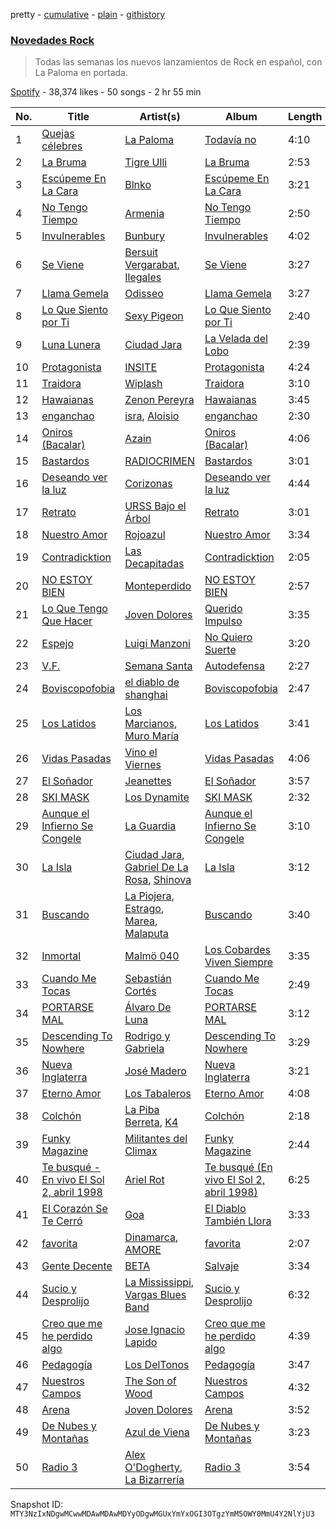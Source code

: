 pretty - [cumulative](/playlists/cumulative/37i9dQZF1DX1MT1Ubz4wvO.md) - [plain](/playlists/plain/37i9dQZF1DX1MT1Ubz4wvO) - [githistory](https://github.githistory.xyz/mackorone/spotify-playlist-archive/blob/main/playlists/plain/37i9dQZF1DX1MT1Ubz4wvO)

### [Novedades Rock](https://open.spotify.com/playlist/37i9dQZF1DX1MT1Ubz4wvO)

> Todas las semanas los nuevos lanzamientos de Rock en español, con La Paloma en portada.

[Spotify](https://open.spotify.com/user/spotify) - 38,374 likes - 50 songs - 2 hr 55 min

| No. | Title | Artist(s) | Album | Length |
|---|---|---|---|---|
| 1 | [Quejas célebres](https://open.spotify.com/track/7Gn4TX5NMs4hc41rkzM3Ok) | [La Paloma](https://open.spotify.com/artist/6poevqCIGOy8886WKNTHkv) | [Todavía no](https://open.spotify.com/album/1KlJzJ033buaSRuL7YuBYx) | 4:10 |
| 2 | [La Bruma](https://open.spotify.com/track/1JygNtvlAa6fBtw9IpchCG) | [Tigre Ulli](https://open.spotify.com/artist/5BCAv8GCW0wT3cTY11dl5v) | [La Bruma](https://open.spotify.com/album/1oMTBKKuzfzwad6M3tRTcp) | 2:53 |
| 3 | [Escúpeme En La Cara](https://open.spotify.com/track/3Wsvw8v3czfWGliziA9BCI) | [Blnko](https://open.spotify.com/artist/1nHfLPLJrZ7mF3vyerDg4d) | [Escúpeme En La Cara](https://open.spotify.com/album/02hnUWAP3zAetHmbm5q2gf) | 3:21 |
| 4 | [No Tengo Tiempo](https://open.spotify.com/track/0J5PXybiNqoNQrethIsoDX) | [Armenia](https://open.spotify.com/artist/4FmrAtWfKHAIysakSpmatx) | [No Tengo Tiempo](https://open.spotify.com/album/3QYc5uXxdDb6NpSIl9FUyV) | 2:50 |
| 5 | [Invulnerables](https://open.spotify.com/track/2cwzPKMXgXkBNF2RMogu4v) | [Bunbury](https://open.spotify.com/artist/4uqzzJg3ww5eH7IgGV7DMT) | [Invulnerables](https://open.spotify.com/album/2jsPDhunOhaszojgFUOEwg) | 4:02 |
| 6 | [Se Viene](https://open.spotify.com/track/5p6TvuJTUzWhQUevgaHWDa) | [Bersuit Vergarabat](https://open.spotify.com/artist/6MxyNXnnmwQwdW2PD0gXYO), [Ilegales](https://open.spotify.com/artist/2laDE3zsNJYoX7n8nF3YPJ) | [Se Viene](https://open.spotify.com/album/1zBc54VFgdCyeHNZXM6UVC) | 3:27 |
| 7 | [Llama Gemela](https://open.spotify.com/track/7e2WTOAzufu1MSIkWd0NAH) | [Odisseo](https://open.spotify.com/artist/7GkhznErka8OWEHJS05Dpd) | [Llama Gemela](https://open.spotify.com/album/43Qy4AahGmqtaH3166U8lz) | 3:27 |
| 8 | [Lo Que Siento por Ti](https://open.spotify.com/track/6kffxPk7W0kxvc1LDE9EFt) | [Sexy Pigeon](https://open.spotify.com/artist/4gnQSPui3dzrkaFdf18P6U) | [Lo Que Siento por Ti](https://open.spotify.com/album/6UNzdNlomtHHP5zPjeRKnC) | 2:40 |
| 9 | [Luna Lunera](https://open.spotify.com/track/6o5fHfen8J3zVfjKA29wqD) | [Ciudad Jara](https://open.spotify.com/artist/1x6i8bPtzYRUWm4YVA6K5i) | [La Velada del Lobo](https://open.spotify.com/album/63BoeIlRif8rob0E7iQ8Qi) | 2:39 |
| 10 | [Protagonista](https://open.spotify.com/track/0ikC6gtZB1azE9fBSi0gZk) | [INSITE](https://open.spotify.com/artist/2Dh7EC5nA37i7JH3UNB8YX) | [Protagonista](https://open.spotify.com/album/0mdLJy0L6rC7egu8cGTOH6) | 4:24 |
| 11 | [Traidora](https://open.spotify.com/track/6wYxYsCGPFTAZx6OnfmIDH) | [Wiplash](https://open.spotify.com/artist/1KDNCVuc8zP3h8O1T5MJm9) | [Traidora](https://open.spotify.com/album/46yK79DN46OjOnQusajJb0) | 3:10 |
| 12 | [Hawaianas](https://open.spotify.com/track/7BYjYB0sApbiqiFSmfvtGy) | [Zenon Pereyra](https://open.spotify.com/artist/73lBjMjlN5WczHNWLIIVee) | [Hawaianas](https://open.spotify.com/album/3Q3NJi5E8HANwRAvadII6P) | 3:45 |
| 13 | [enganchao](https://open.spotify.com/track/5WtolAqrKBXPp8wOcqS9CX) | [isra](https://open.spotify.com/artist/0LmfzRPAlGyi9yAIqS11EF), [Aloisio](https://open.spotify.com/artist/5kY3nTdGsS4deOS46Auy6U) | [enganchao](https://open.spotify.com/album/4EV8fIrw1qGJtkDzWRSOGv) | 2:30 |
| 14 | [Oniros \(Bacalar\)](https://open.spotify.com/track/7Fj4QOaGNsZjco1Px0Jt75) | [Azain](https://open.spotify.com/artist/7JM4Q4EUXduIDqwiux3uz8) | [Oniros \(Bacalar\)](https://open.spotify.com/album/3PA5CHZiXWtBHlaebey22e) | 4:06 |
| 15 | [Bastardos](https://open.spotify.com/track/4aPXJivWevK0fO9MVPwUFK) | [RADIOCRIMEN](https://open.spotify.com/artist/6mA005uHpxR9wUsPYb79dK) | [Bastardos](https://open.spotify.com/album/4xKwlwdg1dyLW3rEf7VhHR) | 3:01 |
| 16 | [Deseando ver la luz](https://open.spotify.com/track/2fX6lNgkU7QkQF86s2x8OJ) | [Corizonas](https://open.spotify.com/artist/3Jyx7BnfcTeK52GYGoI3BP) | [Deseando ver la luz](https://open.spotify.com/album/40OhE5LijpvgkRcJFvD5tx) | 4:44 |
| 17 | [Retrato](https://open.spotify.com/track/2XyVfPLdjpXdXzPsvM9m3z) | [URSS Bajo el Árbol](https://open.spotify.com/artist/0CdtlByOfGrD6VOvsJUKTY) | [Retrato](https://open.spotify.com/album/4Rtycp8tuFmrkpTFDVyxOi) | 3:01 |
| 18 | [Nuestro Amor](https://open.spotify.com/track/0qqaTcKnDSa779ZiauSryr) | [Rojoazul](https://open.spotify.com/artist/0RLx3pe3KWaETFKzbvvtWv) | [Nuestro Amor](https://open.spotify.com/album/4lCrBv0SbaUDLIWjpUpdKe) | 3:34 |
| 19 | [Contradicktion](https://open.spotify.com/track/4ZRT63eSHEA1NmeyNzTliU) | [Las Decapitadas](https://open.spotify.com/artist/0NEkSiH8k5fTu30jlK2UdQ) | [Contradicktion](https://open.spotify.com/album/7H75c5aOTznuxDg2fEt7wt) | 2:05 |
| 20 | [NO ESTOY BIEN](https://open.spotify.com/track/74IBU72CPnjwB8paNALXmm) | [Monteperdido](https://open.spotify.com/artist/3GxxpOZw5vZ4Z5Wxesav1y) | [NO ESTOY BIEN](https://open.spotify.com/album/0Zkt1rIcHrEkxOdDSRCQQt) | 2:57 |
| 21 | [Lo Que Tengo Que Hacer](https://open.spotify.com/track/0gSY9Rjqqb9VlqGgQD5xIY) | [Joven Dolores](https://open.spotify.com/artist/6SNJAvWSF0KZJbt3T162RH) | [Querido Impulso](https://open.spotify.com/album/4vqAR2HpuqCc5MwmpHcC87) | 3:35 |
| 22 | [Espejo](https://open.spotify.com/track/6KEoN7vyArPbVhiYfwu59F) | [Luigi Manzoni](https://open.spotify.com/artist/4L1QvLdBdjbyrv02rMkh3n) | [No Quiero Suerte](https://open.spotify.com/album/0LdMVP0zqnHv0Kqh4dFJhW) | 3:20 |
| 23 | [V.F.](https://open.spotify.com/track/7p7TGoiTi4VcxI2YNCCIVd) | [Semana Santa](https://open.spotify.com/artist/7qDWFPmKtI9eOxkTvJcKWW) | [Autodefensa](https://open.spotify.com/album/6LM8SOaFuRJPft7shtypMZ) | 2:27 |
| 24 | [Boviscopofobia](https://open.spotify.com/track/0c0nfqSnDQIOKkNa1vZ89j) | [el diablo de shanghai](https://open.spotify.com/artist/6SOoncS0Wc2j36swbwzSWt) | [Boviscopofobia](https://open.spotify.com/album/6cBa51mAyeqPtK9zOcE3tl) | 2:47 |
| 25 | [Los Latidos](https://open.spotify.com/track/1eBVSOVGiHLozC2NEqlUWd) | [Los Marcianos](https://open.spotify.com/artist/22vPwyMSQGGxwRKounapT9), [Muro María](https://open.spotify.com/artist/5INts4xs8Jf1Rpnkd6Zd2Y) | [Los Latidos](https://open.spotify.com/album/150KeGNOJGCDar8TZjUHrA) | 3:41 |
| 26 | [Vidas Pasadas](https://open.spotify.com/track/6c5Mik2ILI0Vxr2OcwmfKz) | [Vino el Viernes](https://open.spotify.com/artist/5QpdZoA0bPhG5rghOWQuCl) | [Vidas Pasadas](https://open.spotify.com/album/3uPLkfL8OnkVzEDge212wY) | 4:06 |
| 27 | [El Soñador](https://open.spotify.com/track/4FcUTjCiXz6HNe3AOpNdA9) | [Jeanettes](https://open.spotify.com/artist/1IwBvUMprDc8UHUQ0e8MQZ) | [El Soñador](https://open.spotify.com/album/0usYBsZe3k6oytaXpuVhdt) | 3:57 |
| 28 | [SKI MASK](https://open.spotify.com/track/4aIzM6AfjTQ5OFglIB5b5a) | [Los Dynamite](https://open.spotify.com/artist/1GKdmNdhZtLT9oCmtAEFL9) | [SKI MASK](https://open.spotify.com/album/6vAusNXjnthnTkdhiUmZJ1) | 2:32 |
| 29 | [Aunque el Infierno Se Congele](https://open.spotify.com/track/0H7HxKm2szWXhI3JBWATta) | [La Guardia](https://open.spotify.com/artist/5UYbCAN2H4Yr4f46tN5AeD) | [Aunque el Infierno Se Congele](https://open.spotify.com/album/6vMDqzQYAO3cqbLRPTGGoC) | 3:10 |
| 30 | [La Isla](https://open.spotify.com/track/64kxPPwQ9df7K3sNpgkRI0) | [Ciudad Jara](https://open.spotify.com/artist/1x6i8bPtzYRUWm4YVA6K5i), [Gabriel De La Rosa](https://open.spotify.com/artist/6ax61YDjkDzWEr0Wdls9uX), [Shinova](https://open.spotify.com/artist/6rRTrEHzGSDqhmFJQrNFMO) | [La Isla](https://open.spotify.com/album/35VyjgedcZV5lCu9Iyw3Mp) | 3:12 |
| 31 | [Buscando](https://open.spotify.com/track/0uVfwOiHV8PK4GoeuaiPyW) | [La Piojera](https://open.spotify.com/artist/2y10Zc9dxnYdyoToA8xeq4), [Estrago](https://open.spotify.com/artist/5xtCZLuxMQuLUhO5s6Gr0D), [Marea](https://open.spotify.com/artist/5EBH204cwRkvAWknwTAjCQ), [Malaputa](https://open.spotify.com/artist/4xcTAxPcuLDBD3ZomtbBLN) | [Buscando](https://open.spotify.com/album/3sH0K9HY9w0X7oXhQHDU67) | 3:40 |
| 32 | [Inmortal](https://open.spotify.com/track/2Xkxoluz9GQnQYAjxXImGG) | [Malmö 040](https://open.spotify.com/artist/6i0h6wBrfNkdf3eTUoelpP) | [Los Cobardes Viven Siempre](https://open.spotify.com/album/3XlG8WaWzdjhDXuaRmOlaC) | 3:35 |
| 33 | [Cuando Me Tocas](https://open.spotify.com/track/3aqBWQRGbTh7ov3mBjAQba) | [Sebastián Cortés](https://open.spotify.com/artist/3BCFlhrVzBKHbzBnWr13d9) | [Cuando Me Tocas](https://open.spotify.com/album/2fIsayxpByoaYDFzF67tIH) | 2:49 |
| 34 | [PORTARSE MAL](https://open.spotify.com/track/20EnydkCy1x6OZsITbWQre) | [Álvaro De Luna](https://open.spotify.com/artist/5N3YDBGT2gUzXgLDTwPRi5) | [PORTARSE MAL](https://open.spotify.com/album/3X0mM0p3c8LhRw6T64svoe) | 3:12 |
| 35 | [Descending To Nowhere](https://open.spotify.com/track/2VekSimbB6RVkb1Der7qXG) | [Rodrigo y Gabriela](https://open.spotify.com/artist/7vX3cMVyW8gtDA4y855ynF) | [Descending To Nowhere](https://open.spotify.com/album/40x1FfDLWrqgts1sZq6xyt) | 3:29 |
| 36 | [Nueva Inglaterra](https://open.spotify.com/track/5jYs2DR2i6PNDLE9vnZGNe) | [José Madero](https://open.spotify.com/artist/62nVRNDLaS8m1p31F6omGw) | [Nueva Inglaterra](https://open.spotify.com/album/4j35KTU9wyjBbKGeDGr6m6) | 3:21 |
| 37 | [Eterno Amor](https://open.spotify.com/track/1rlGQVfvXSSJteVJm2C6Ts) | [Los Tabaleros](https://open.spotify.com/artist/6aGMO33ETXuACXj9KfoyQg) | [Eterno Amor](https://open.spotify.com/album/5fw1AGfL8lCgbxBFD8aYrg) | 4:08 |
| 38 | [Colchón](https://open.spotify.com/track/7EpTQc1MrZxtfZw0rSjbVx) | [La Piba Berreta](https://open.spotify.com/artist/4qECsLAGxuTLtPdDtgMCST), [K4](https://open.spotify.com/artist/0yjlGMMFuIci8JCTAOb2AU) | [Colchón](https://open.spotify.com/album/27MMFWTcfIZXz1VuCker37) | 2:18 |
| 39 | [Funky Magazine](https://open.spotify.com/track/7FTyR0xZtVCXgjYYrGtvlj) | [Militantes del Climax](https://open.spotify.com/artist/09BpCKSle4c7RbDtCuZXnv) | [Funky Magazine](https://open.spotify.com/album/0dpvI4sK6dte5X32dELM95) | 2:44 |
| 40 | [Te busqué \- En vivo El Sol 2, abril 1998](https://open.spotify.com/track/7aTr5pLgDf1DxeZYZjbxwy) | [Ariel Rot](https://open.spotify.com/artist/5kXK8waG1JeBQ8b5leWNSu) | [Te busqué \(En vivo El Sol 2, abril 1998\)](https://open.spotify.com/album/4RSyhG70BwjpUYMpM86OSF) | 6:25 |
| 41 | [El Corazón Se Te Cerró](https://open.spotify.com/track/5QQ9BimGOGfwhhw84z8bIp) | [Goa](https://open.spotify.com/artist/1jj0qqazY8R9qnrGAKneIh) | [El Diablo También Llora](https://open.spotify.com/album/1etL8XO3ERNDSra8BbGtK7) | 3:33 |
| 42 | [favorita](https://open.spotify.com/track/1GD7Rao8kRvGAoXBI8Aott) | [Dinamarca](https://open.spotify.com/artist/4YFGNIynoM4Kq6f4VcZ7SX), [AMORE](https://open.spotify.com/artist/2JfbhY0uEDLi1d89RzdU9S) | [favorita](https://open.spotify.com/album/1S7trDsVlwschptph947TY) | 2:07 |
| 43 | [Gente Decente](https://open.spotify.com/track/6abwnFtkBR1a6ngvHe5UWz) | [BETA](https://open.spotify.com/artist/7pS2gi3aVVIZ3Bcm1Nvqdl) | [Salvaje](https://open.spotify.com/album/7hPfZgGh5lqqSPIyfFtipA) | 3:34 |
| 44 | [Sucio y Desprolijo](https://open.spotify.com/track/0T6gj3F46FYqRUGKPyYpSj) | [La Mississippi](https://open.spotify.com/artist/2haNFSI2XvHycF4x0nhp2w), [Vargas Blues Band](https://open.spotify.com/artist/3K6ueahyMBq96ZtDjo9LSn) | [Sucio y Desprolijo](https://open.spotify.com/album/1b2aq9eJwiPZPlUOJz8bgU) | 6:32 |
| 45 | [Creo que me he perdido algo](https://open.spotify.com/track/75DOPnTP5GWEw2Xn9QaCe9) | [Jose Ignacio Lapido](https://open.spotify.com/artist/1iWumLWq8eGULX2Pvw7gC8) | [Creo que me he perdido algo](https://open.spotify.com/album/0NeBPZBBV8okNyKrn6O8ic) | 4:39 |
| 46 | [Pedagogía](https://open.spotify.com/track/7bEW2XZcaNO3d64q0pir8C) | [Los DelTonos](https://open.spotify.com/artist/0ep7WDZsYAGAQPnpwe7dWt) | [Pedagogía](https://open.spotify.com/album/0xIVPW9ovVVTvjMBmC8vbJ) | 3:47 |
| 47 | [Nuestros Campos](https://open.spotify.com/track/5GvYg0IbMrxj02xjBoHyYG) | [The Son of Wood](https://open.spotify.com/artist/19FBTkMNRv8TA2DMkjJVJB) | [Nuestros Campos](https://open.spotify.com/album/7mHX7CUNZRareNDuEqVod8) | 4:32 |
| 48 | [Arena](https://open.spotify.com/track/0tCZxPa8xvFNenCQTCragd) | [Joven Dolores](https://open.spotify.com/artist/6SNJAvWSF0KZJbt3T162RH) | [Arena](https://open.spotify.com/album/0NtZVuohy3BQnRr4GzjlzI) | 3:52 |
| 49 | [De Nubes y Montañas](https://open.spotify.com/track/3ccr0m4KpD3xZP5R2AiJ4g) | [Azul de Viena](https://open.spotify.com/artist/2Ie8P8WAdI3FMvEuWS52pQ) | [De Nubes y Montañas](https://open.spotify.com/album/3BHow5ecPVimeyhP3eW5Hp) | 3:23 |
| 50 | [Radio 3](https://open.spotify.com/track/5kOiyzli7giF14Fyn72utJ) | [Alex O'Dogherty](https://open.spotify.com/artist/09L2UUFvhk6xuHoIbwNL4y), [La Bizarrería](https://open.spotify.com/artist/55c0gSmang0nLowAlPfh45) | [Radio 3](https://open.spotify.com/album/3f5w0nYPbFSpxqrZltrdeh) | 3:54 |

Snapshot ID: `MTY3NzIxNDgwMCwwMDAwMDAwMDYyODgwMGUxYmYxOGI3OTgzYmM5OWY0MmU4Y2NlYjU3`
